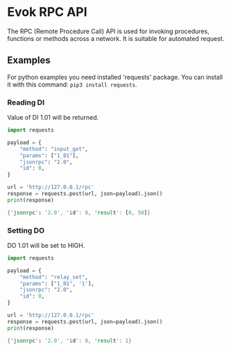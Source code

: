 # Evok RPC API

The RPC (Remote Procedure Call) API is used for invoking procedures, functions or methods across a network. It is suitable for automated request.

## Examples

For python examples you need installed 'requests' package. You can install it with this command: `pip3 install requests`.

### Reading DI

Value of DI 1.01 will be returned.

```python  title="Python"
import requests

payload = {
    "method": "input_get",
    "params": ["1_01"],
    "jsonrpc": "2.0",
    "id": 0,
}

url = 'http://127.0.0.1/rpc'
response = requests.post(url, json=payload).json()
print(response)
```

```rs title="Output"
{'jsonrpc': '2.0', 'id': 0, 'result': [0, 50]}
```

### Setting DO

DO 1.01 will be set to HIGH.

```python  title="Python"
import requests

payload = {
    "method": "relay_set",
    "params": ["1_01", '1'],
    "jsonrpc": "2.0",
    "id": 0,
}

url = 'http://127.0.0.1/rpc'
response = requests.post(url, json=payload).json()
print(response)
```

```rs title="Output"
{'jsonrpc': '2.0', 'id': 0, 'result': 1}
```
